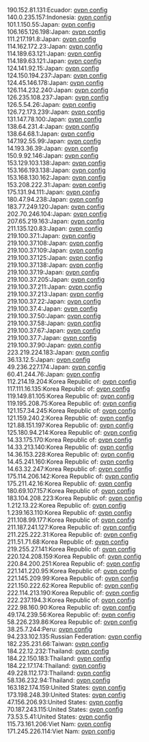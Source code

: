 190.152.81.131:Ecuador: [ovpn config](vpn/190_152_81_131.ovpn)  
140.0.235.157:Indonesia: [ovpn config](vpn/140_0_235_157.ovpn)  
101.1.150.55:Japan: [ovpn config](vpn/101_1_150_55.ovpn)  
106.165.126.198:Japan: [ovpn config](vpn/106_165_126_198.ovpn)  
111.217.191.8:Japan: [ovpn config](vpn/111_217_191_8.ovpn)  
114.162.172.23:Japan: [ovpn config](vpn/114_162_172_23.ovpn)  
114.189.63.121:Japan: [ovpn config](vpn/114_189_63_121.ovpn)  
114.189.63.121:Japan: [ovpn config](vpn/114_189_63_121.ovpn)  
124.141.92.15:Japan: [ovpn config](vpn/124_141_92_15.ovpn)  
124.150.194.237:Japan: [ovpn config](vpn/124_150_194_237.ovpn)  
124.45.146.178:Japan: [ovpn config](vpn/124_45_146_178.ovpn)  
126.114.232.240:Japan: [ovpn config](vpn/126_114_232_240.ovpn)  
126.235.108.237:Japan: [ovpn config](vpn/126_235_108_237.ovpn)  
126.5.54.26:Japan: [ovpn config](vpn/126_5_54_26.ovpn)  
126.72.173.239:Japan: [ovpn config](vpn/126_72_173_239.ovpn)  
131.147.78.100:Japan: [ovpn config](vpn/131_147_78_100.ovpn)  
138.64.231.4:Japan: [ovpn config](vpn/138_64_231_4.ovpn)  
138.64.68.1:Japan: [ovpn config](vpn/138_64_68_1.ovpn)  
147.192.55.99:Japan: [ovpn config](vpn/147_192_55_99.ovpn)  
14.193.36.39:Japan: [ovpn config](vpn/14_193_36_39.ovpn)  
150.9.92.146:Japan: [ovpn config](vpn/150_9_92_146.ovpn)  
153.129.103.138:Japan: [ovpn config](vpn/153_129_103_138.ovpn)  
153.166.193.138:Japan: [ovpn config](vpn/153_166_193_138.ovpn)  
153.168.130.162:Japan: [ovpn config](vpn/153_168_130_162.ovpn)  
153.208.222.31:Japan: [ovpn config](vpn/153_208_222_31.ovpn)  
175.131.94.111:Japan: [ovpn config](vpn/175_131_94_111.ovpn)  
180.47.94.238:Japan: [ovpn config](vpn/180_47_94_238.ovpn)  
183.77.249.120:Japan: [ovpn config](vpn/183_77_249_120.ovpn)  
202.70.246.104:Japan: [ovpn config](vpn/202_70_246_104.ovpn)  
207.65.219.163:Japan: [ovpn config](vpn/207_65_219_163.ovpn)  
211.135.120.83:Japan: [ovpn config](vpn/211_135_120_83.ovpn)  
219.100.37.1:Japan: [ovpn config](vpn/219_100_37_1.ovpn)  
219.100.37.108:Japan: [ovpn config](vpn/219_100_37_108.ovpn)  
219.100.37.109:Japan: [ovpn config](vpn/219_100_37_109.ovpn)  
219.100.37.125:Japan: [ovpn config](vpn/219_100_37_125.ovpn)  
219.100.37.138:Japan: [ovpn config](vpn/219_100_37_138.ovpn)  
219.100.37.19:Japan: [ovpn config](vpn/219_100_37_19.ovpn)  
219.100.37.205:Japan: [ovpn config](vpn/219_100_37_205.ovpn)  
219.100.37.211:Japan: [ovpn config](vpn/219_100_37_211.ovpn)  
219.100.37.213:Japan: [ovpn config](vpn/219_100_37_213.ovpn)  
219.100.37.22:Japan: [ovpn config](vpn/219_100_37_22.ovpn)  
219.100.37.4:Japan: [ovpn config](vpn/219_100_37_4.ovpn)  
219.100.37.50:Japan: [ovpn config](vpn/219_100_37_50.ovpn)  
219.100.37.58:Japan: [ovpn config](vpn/219_100_37_58.ovpn)  
219.100.37.67:Japan: [ovpn config](vpn/219_100_37_67.ovpn)  
219.100.37.7:Japan: [ovpn config](vpn/219_100_37_7.ovpn)  
219.100.37.90:Japan: [ovpn config](vpn/219_100_37_90.ovpn)  
223.219.224.183:Japan: [ovpn config](vpn/223_219_224_183.ovpn)  
36.13.12.5:Japan: [ovpn config](vpn/36_13_12_5.ovpn)  
49.236.227.174:Japan: [ovpn config](vpn/49_236_227_174.ovpn)  
60.41.244.76:Japan: [ovpn config](vpn/60_41_244_76.ovpn)  
112.214.19.204:Korea Republic of: [ovpn config](vpn/112_214_19_204.ovpn)  
117.111.16.135:Korea Republic of: [ovpn config](vpn/117_111_16_135.ovpn)  
119.149.81.105:Korea Republic of: [ovpn config](vpn/119_149_81_105.ovpn)  
119.195.208.75:Korea Republic of: [ovpn config](vpn/119_195_208_75.ovpn)  
121.157.34.245:Korea Republic of: [ovpn config](vpn/121_157_34_245.ovpn)  
121.159.240.2:Korea Republic of: [ovpn config](vpn/121_159_240_2.ovpn)  
121.88.151.197:Korea Republic of: [ovpn config](vpn/121_88_151_197.ovpn)  
125.180.94.214:Korea Republic of: [ovpn config](vpn/125_180_94_214.ovpn)  
14.33.175.170:Korea Republic of: [ovpn config](vpn/14_33_175_170.ovpn)  
14.33.213.140:Korea Republic of: [ovpn config](vpn/14_33_213_140.ovpn)  
14.36.153.228:Korea Republic of: [ovpn config](vpn/14_36_153_228.ovpn)  
14.45.241.160:Korea Republic of: [ovpn config](vpn/14_45_241_160.ovpn)  
14.63.32.247:Korea Republic of: [ovpn config](vpn/14_63_32_247.ovpn)  
175.114.206.142:Korea Republic of: [ovpn config](vpn/175_114_206_142.ovpn)  
175.211.42.16:Korea Republic of: [ovpn config](vpn/175_211_42_16.ovpn)  
180.69.107.157:Korea Republic of: [ovpn config](vpn/180_69_107_157.ovpn)  
183.104.208.223:Korea Republic of: [ovpn config](vpn/183_104_208_223.ovpn)  
1.212.13.22:Korea Republic of: [ovpn config](vpn/1_212_13_22.ovpn)  
1.239.163.110:Korea Republic of: [ovpn config](vpn/1_239_163_110.ovpn)  
211.108.99.177:Korea Republic of: [ovpn config](vpn/211_108_99_177.ovpn)  
211.187.241.127:Korea Republic of: [ovpn config](vpn/211_187_241_127.ovpn)  
211.225.222.31:Korea Republic of: [ovpn config](vpn/211_225_222_31.ovpn)  
211.51.71.68:Korea Republic of: [ovpn config](vpn/211_51_71_68.ovpn)  
219.255.27.141:Korea Republic of: [ovpn config](vpn/219_255_27_141.ovpn)  
220.124.208.159:Korea Republic of: [ovpn config](vpn/220_124_208_159.ovpn)  
220.84.200.251:Korea Republic of: [ovpn config](vpn/220_84_200_251.ovpn)  
221.141.220.95:Korea Republic of: [ovpn config](vpn/221_141_220_95.ovpn)  
221.145.209.99:Korea Republic of: [ovpn config](vpn/221_145_209_99.ovpn)  
221.150.222.62:Korea Republic of: [ovpn config](vpn/221_150_222_62.ovpn)  
222.114.213.190:Korea Republic of: [ovpn config](vpn/222_114_213_190.ovpn)  
222.237.194.3:Korea Republic of: [ovpn config](vpn/222_237_194_3.ovpn)  
222.98.160.90:Korea Republic of: [ovpn config](vpn/222_98_160_90.ovpn)  
49.174.239.56:Korea Republic of: [ovpn config](vpn/49_174_239_56.ovpn)  
58.226.239.86:Korea Republic of: [ovpn config](vpn/58_226_239_86.ovpn)  
38.25.7.244:Peru: [ovpn config](vpn/38_25_7_244.ovpn)  
94.233.102.135:Russian Federation: [ovpn config](vpn/94_233_102_135.ovpn)  
182.235.231.66:Taiwan: [ovpn config](vpn/182_235_231_66.ovpn)  
184.22.12.232:Thailand: [ovpn config](vpn/184_22_12_232.ovpn)  
184.22.150.183:Thailand: [ovpn config](vpn/184_22_150_183.ovpn)  
184.22.17.174:Thailand: [ovpn config](vpn/184_22_17_174.ovpn)  
49.228.112.173:Thailand: [ovpn config](vpn/49_228_112_173.ovpn)  
58.136.232.94:Thailand: [ovpn config](vpn/58_136_232_94.ovpn)  
163.182.174.159:United States: [ovpn config](vpn/163_182_174_159.ovpn)  
173.198.248.39:United States: [ovpn config](vpn/173_198_248_39.ovpn)  
47.156.206.93:United States: [ovpn config](vpn/47_156_206_93.ovpn)  
70.187.243.115:United States: [ovpn config](vpn/70_187_243_115.ovpn)  
73.53.5.41:United States: [ovpn config](vpn/73_53_5_41.ovpn)  
115.73.161.206:Viet Nam: [ovpn config](vpn/115_73_161_206.ovpn)  
171.245.226.114:Viet Nam: [ovpn config](vpn/171_245_226_114.ovpn)  
